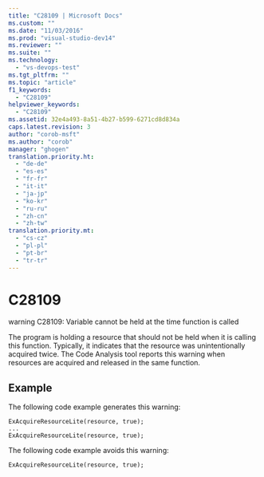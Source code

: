 ```yaml
---
title: "C28109 | Microsoft Docs"
ms.custom: ""
ms.date: "11/03/2016"
ms.prod: "visual-studio-dev14"
ms.reviewer: ""
ms.suite: ""
ms.technology: 
  - "vs-devops-test"
ms.tgt_pltfrm: ""
ms.topic: "article"
f1_keywords: 
  - "C28109"
helpviewer_keywords: 
  - "C28109"
ms.assetid: 32e4a493-8a51-4b27-b599-6271cd8d834a
caps.latest.revision: 3
author: "corob-msft"
ms.author: "corob"
manager: "ghogen"
translation.priority.ht: 
  - "de-de"
  - "es-es"
  - "fr-fr"
  - "it-it"
  - "ja-jp"
  - "ko-kr"
  - "ru-ru"
  - "zh-cn"
  - "zh-tw"
translation.priority.mt: 
  - "cs-cz"
  - "pl-pl"
  - "pt-br"
  - "tr-tr"
---
```

# C28109
warning C28109: Variable cannot be held at the time function is called  
  
 The program is holding a resource that should not be held when it is calling this function. Typically, it indicates that the resource was unintentionally acquired twice. The Code Analysis tool reports this warning when resources are acquired and released in the same function.  
  
## Example  
 The following code example generates this warning:  
  
```  
ExAcquireResourceLite(resource, true);  
...  
ExAcquireResourceLite(resource, true);  
```  
  
 The following code example avoids this warning:  
  
```  
ExAcquireResourceLite(resource, true);  
```